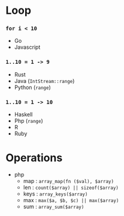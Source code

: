 # Loop

### `for i < 10`

-   Go
-   Javascript

### `1..10 = 1 -> 9`

-   Rust
-   Java (`IntStream::range`)
-   Python (`range`)

### `1..10 = 1 -> 10`

-   Haskell
-   Php (`range`)
-   R
-   Ruby

# Operations

-   php
    -   map : `array_map(fn ($val), $array)`
    -   len : `count($array) || sizeof($array)`
    -   keys : `array_keys($array)`
    -   max : `max($a, $b, $c) || max($array)`
    -   sum : `array_sum($array)`
    